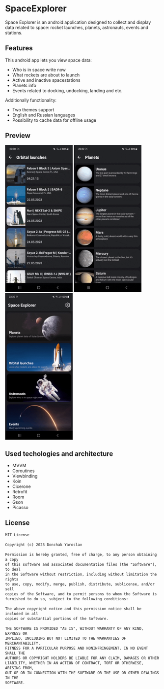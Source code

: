 # SpaceExplorer
Space Explorer is an android application designed to collect and display data related to space: rocket launches, planets, astronauts, events and stations.

## Features
This android app lets you view space data: 
- Who is in space write now
- What rockets are about to launch 
- Active and inactive spacestations 
- Planets info 
- Events related to docking, undocking, landing and etc. 

Additionally functionality: 
- Two themes support
- English and Russian languages 
- Possibility to cache data for offline usage

## Preview
<img src="preview/Launches.gif" width="220" /> <img src="preview/Planets.gif" width="220" /> <img src="preview/Settings.gif" width="220" />

## Used techologies and architecture 
- MVVM
- Coroutines
- Viewbinding 
- Koin
- Cicerone 
- Retrofit
- Room
- Gson
- Picasso 

## License 
```
MIT License

Copyright (c) 2023 Donchak Yaroslav

Permission is hereby granted, free of charge, to any person obtaining a copy
of this software and associated documentation files (the "Software"), to deal
in the Software without restriction, including without limitation the rights
to use, copy, modify, merge, publish, distribute, sublicense, and/or sell
copies of the Software, and to permit persons to whom the Software is
furnished to do so, subject to the following conditions:

The above copyright notice and this permission notice shall be included in all
copies or substantial portions of the Software.

THE SOFTWARE IS PROVIDED "AS IS", WITHOUT WARRANTY OF ANY KIND, EXPRESS OR
IMPLIED, INCLUDING BUT NOT LIMITED TO THE WARRANTIES OF MERCHANTABILITY,
FITNESS FOR A PARTICULAR PURPOSE AND NONINFRINGEMENT. IN NO EVENT SHALL THE
AUTHORS OR COPYRIGHT HOLDERS BE LIABLE FOR ANY CLAIM, DAMAGES OR OTHER
LIABILITY, WHETHER IN AN ACTION OF CONTRACT, TORT OR OTHERWISE, ARISING FROM,
OUT OF OR IN CONNECTION WITH THE SOFTWARE OR THE USE OR OTHER DEALINGS IN THE
SOFTWARE.
```

